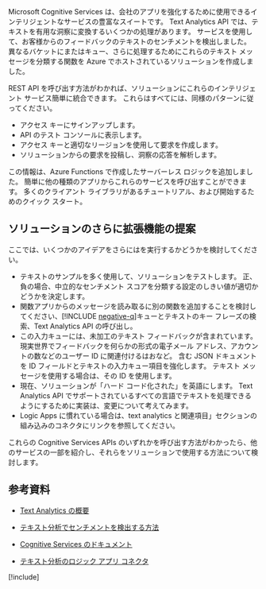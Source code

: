 Microsoft Cognitive Services は、会社のアプリを強化するために使用できるインテリジェントなサービスの豊富なスイートです。 Text Analytics API では、テキストを有用な洞察に変換するいくつかの処理があります。 サービスを使用して、お客様からのフィードバックのテキストのセンチメントを検出しました。 異なるバケットにまたはキュー、さらに処理するためにこれらのテキスト メッセージを分類する関数を Azure でホストされているソリューションを作成しました。

REST API を呼び出す方法がわかれば、ソリューションにこれらのインテリジェント サービス簡単に統合できます。 これらはすべてには、同様のパターンに従ってください。

- アクセス キーにサインアップします。
- API のテスト コンソールに表示します。
- アクセス キーと適切なリージョンを使用して要求を作成します。
- ソリューションからの要求を投稿し、洞察の応答を解析します。

この情報は、Azure Functions で作成したサーバーレス ロジックを追加しました。 簡単に他の種類のアプリからこれらのサービスを呼び出すことができます。 多くのクライアント ライブラリがあるチュートリアル、および開始するためのクイック スタート。

## <a name="suggestions-for-further-enhancement-of-our-solution"></a>ソリューションのさらに拡張機能の提案

ここでは、いくつかのアイデアをさらにはを実行するかどうかを検討してください。

- テキストのサンプルを多く使用して、ソリューションをテストします。 正、負の場合、中立的なセンチメント スコアを分類する設定のしきい値が適切かどうかを決定します。
- 関数アプリからのメッセージを読み取るに別の関数を追加することを検討してください、[!INCLUDE [negative-q](./q-name-negative.md)]キューとテキストのキー フレーズの検索、Text Analytics API の呼び出し。
- この入力キューには、未加工のテキスト フィードバックが含まれています。 現実世界でフィードバックを何らかの形式の電子メール アドレス、アカウントの数などのユーザー ID に関連付けるはおなど。 含む JSON ドキュメントを ID フィールドとテキストの入力キュー項目を強化します。 テキスト メッセージを使用する場合は、その ID を使用します。
- 現在、ソリューションが「ハード コード化された」を英語にします。 Text Analytics API でサポートされているすべての言語でテキストを処理できるようにするために実装は、変更について考えてみます。
- Logic Apps に慣れている場合は、text analytics と関連項目」セクションの組み込みのコネクタにリンクを参照してください。

これらの Cognitive Services APIs のいずれかを呼び出す方法がわかったら、他のサービスの一部を紹介し、それらをソリューションで使用する方法について検討します。

## <a name="further-reading"></a>参考資料

- [Text Analytics の概要](https://docs.microsoft.com/azure/cognitive-services/text-analytics/overview)
- [テキスト分析でセンチメントを検出する方法](https://docs.microsoft.com/azure/cognitive-services/text-analytics/how-tos/text-analytics-how-to-sentiment-analysis)
- [Cognitive Services のドキュメント](https://docs.microsoft.com/azure/cognitive-services/)

- [テキスト分析のロジック アプリ コネクタ](https://docs.microsoft.com/connectors/cognitiveservicestextanalytics/)

[!include[](../../../includes/azure-sandbox-cleanup.md)]
